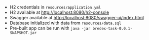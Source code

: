 - H2 credentials in `resources/application.yml`
- H2 available at [http://localhost:8080/h2-console](http://localhost:8080/h2-console)
- Swagger available at [http://localhost:8080/swagger-ui/index.html](http://localhost:8080/swagger-ui/index.html)
- Database initialized with data from `resources/data.sql`
- Pre-built app can be run with `java -jar bredex-task-0.0.1-SNAPSHOT.jar`
